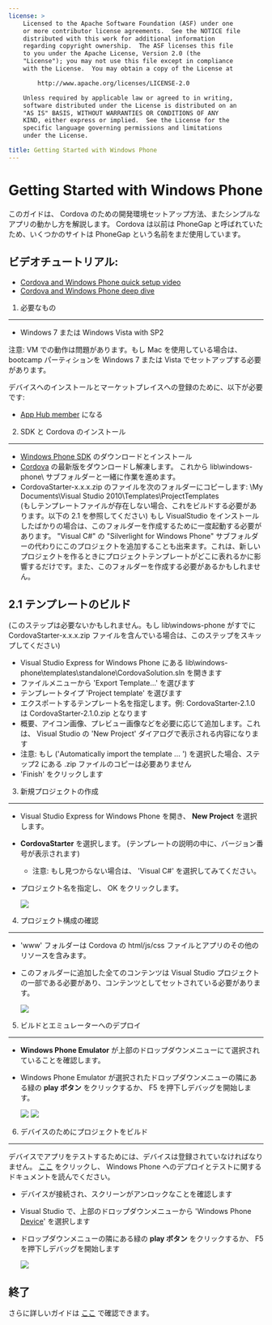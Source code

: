 ```yaml
---
license: >
    Licensed to the Apache Software Foundation (ASF) under one
    or more contributor license agreements.  See the NOTICE file
    distributed with this work for additional information
    regarding copyright ownership.  The ASF licenses this file
    to you under the Apache License, Version 2.0 (the
    "License"); you may not use this file except in compliance
    with the License.  You may obtain a copy of the License at

        http://www.apache.org/licenses/LICENSE-2.0

    Unless required by applicable law or agreed to in writing,
    software distributed under the License is distributed on an
    "AS IS" BASIS, WITHOUT WARRANTIES OR CONDITIONS OF ANY
    KIND, either express or implied.  See the License for the
    specific language governing permissions and limitations
    under the License.

title: Getting Started with Windows Phone
---
```


Getting Started with Windows Phone
==================================

このガイドは、 Cordova のための開発環境セットアップ方法、またシンプルなアプリの動かし方を解説します。 Cordova は以前は PhoneGap と呼ばれていたため、いくつかのサイトは PhoneGap という名前をまだ使用しています。

ビデオチュートリアル:
----------------

- [Cordova and Windows Phone quick setup video](http://www.youtube.com/v/wO9xdRcNHIM?autoplay=1)
- [Cordova and Windows Phone deep dive](http://www.youtube.com/v/BJFX1GRUXj8?autoplay=1)


1. 必要なもの
---------------

- Windows 7 または Windows Vista with SP2

注意: VM での動作は問題があります。もし Mac を使用している場合は、 bootcamp パーティションを Windows 7 または Vista でセットアップする必要があります。

デバイスへのインストールとマーケットプレイスへの登録のために、以下が必要です:

- [App Hub member](http://create.msdn.com/en-US/home/membership) になる


2. SDK と Cordova のインストール
----------------------------

- [Windows Phone SDK](http://www.microsoft.com/download/en/details.aspx?displaylang=en&amp;id=27570/) のダウンロードとインストール
- [Cordova](http://phonegap.com/download) の最新版をダウンロードし解凍します。 これから lib\windows-phone\ サブフォルダーと一緒に作業を進めます。
- CordovaStarter-x.x.x.zip のファイルを次のフォルダーにコピーします: \My Documents\Visual Studio 2010\Templates\ProjectTemplates\
(もしテンプレートファイルが存在しない場合、これをビルドする必要があります。以下の 2.1 を参照してください)
もし VisualStudio をインストールしたばかりの場合は、このフォルダーを作成するために一度起動する必要があります。
"Visual C#" の "Silverlight for Windows Phone" サブフォルダーの代わりにこのプロジェクトを追加することも出来ます。これは、新しいプロジェクトを作るときにプロジェクトテンプレートがどこに表れるかに影響するだけです。また、このフォルダーを作成する必要があるかもしれません。


2.1 テンプレートのビルド
-----------------------------
(このステップは必要ないかもしれません。もし lib\windows-phone がすでに CordovaStarter-x.x.x.zip ファイルを含んでいる場合は、このステップをスキップしてください)
- Visual Studio Express for Windows Phone にある lib\windows-phone\templates\standalone\CordovaSolution.sln を開きます
- ファイルメニューから 'Export Template...' を選びます
- テンプレートタイプ 'Project template' を選びます
- エクスポートするテンプレート名を指定します。例: CordovaStarter-2.1.0 は CordovaStarter-2.1.0.zip となります
- 概要、アイコン画像、プレビュー画像などを必要に応じて追加します。これは、 Visual Studio の 'New Project' ダイアログで表示される内容になります
- 注意: もし ('Automatically import the template ... ') を選択した場合、ステップ2 にある .zip ファイルのコピーは必要ありません
- 'Finish' をクリックします


3. 新規プロジェクトの作成
--------------------

- Visual Studio Express for Windows Phone を開き、 **New Project** を選択します。
- **CordovaStarter** を選択します。 (テンプレートの説明の中に、バージョン番号が表示されます)
    - 注意: もし見つからない場合は、 'Visual C#' を選択してみてください。
- プロジェクト名を指定し、 OK をクリックします。

    ![](img/guide/getting-started/windows-phone/wpnewproj.png)


4. プロジェクト構成の確認
-------------------------------

- 'www' フォルダーは Cordova の html/js/css ファイルとアプリのその他のリソースを含みます。
- このフォルダーに追加した全てのコンテンツは Visual Studio プロジェクトの一部である必要があり、コンテンツとしてセットされている必要があります。

    ![](img/guide/getting-started/windows-phone/wp7projectstructure.png)


5. ビルドとエミュレーターへのデプロイ
-------------------------------

- **Windows Phone Emulator** が上部のドロップダウンメニューにて選択されていることを確認します。
- Windows Phone Emulator が選択されたドロップダウンメニューの隣にある緑の **play ボタン** をクリックするか、 F5 を押下しデバッグを開始します。

    ![](img/guide/getting-started/windows-phone/wprun.png)
    ![](img/guide/getting-started/windows-phone/wpfirstrun.png)


6. デバイスのためにプロジェクトをビルド
------------------------------------

デバイスでアプリをテストするためには、デバイスは登録されていなければなりません。 [ここ][register-url] をクリックし、 Windows Phone へのデプロイとテストに関するドキュメントを読んでください。

- デバイスが接続され、スクリーンがアンロックなことを確認します
- Visual Studio で、上部のドロップダウンメニューから 'Windows Phone [Device](../../../cordova/device/device.html)' を選択します
- ドロップダウンメニューの隣にある緑の **play ボタン** をクリックするか、 F5 を押下しデバッグを開始します

    ![](img/guide/getting-started/windows-phone/wpd.png)


終了
-----

さらに詳しいガイドは [ここ](http://wiki.phonegap.com/w/page/48672055/Getting%20Started%20with%20PhoneGap%20Windows%20Phone%207) で確認できます。

[register-url]: http://msdn.microsoft.com/en-us/library/windowsphone/develop/ff402565(v=vs.105).aspx
